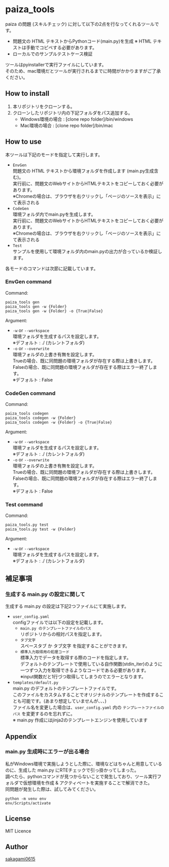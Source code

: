 # **paiza_tools**

paiza の問題 (スキルチェック) に対して以下の2点を行なってくれるツールです。
+ 問題文の HTML テキストからPythonコード(main.py)を生成
  ※ HTML テキストは手動でコピペする必要があります。
+ ローカルでのサンプルテストケース検証

ツールはpyinstallerで実行ファイルにしています。<br>
そのため、mac環境だとツールが実行されるまでに時間がかかりますがご了承ください。

## **How to install**

1. 本リポジトリをクローンする。
2. クローンしたリポジトリ内の下記フォルダをパス追加する。
   + Windows環境の場合 : [clone repo folder]/bin/windows
   + Mac環境の場合 : [clone repo folder]/bin/mac

## **How to use**

本ツールは下記のモードを指定して実行します。
+ `EnvGen`<br>
  問題文の HTML テキストから環境フォルダを作成します (main.py生成含む)。<br>
  実行前に、問題文のWebサイトからHTMLテキストをコピーしておく必要があります。<br>
  ※Chromeの場合は、ブラウザを右クリックし「ページのソースを表示」にて表示される
+ `CodeGen`<br>
  環境フォルダ内でmain.pyを生成します。<br>
  実行前に、問題文のWebサイトからHTMLテキストをコピーしておく必要があります。<br>
  ※Chromeの場合は、ブラウザを右クリックし「ページのソースを表示」にて表示される
+ `Test`<br>
  サンプルを使用して環境フォルダ内のmain.pyの出力が合っているか検証します。

各モードのコマンドは次節に記載しています。

### **EnvGen command**

Command:
```
paiza_tools gen
paiza_tools gen -w {Folder}
paiza_tools gen -w {Folder} -o {True|False}
```

Argument:
+ `-w` or `--workspace`<br>
  環境フォルダを生成するパスを設定します。<br>
  ※デフォルト : ./ (カレントフォルダ)
+ `-o` or `--overwrite`<br>
  環境フォルダの上書き有無を設定します。<br>
  Trueの場合、既に同問題の環境フォルダが存在する際は上書きします。<br>
  Falseの場合、既に同問題の環境フォルダが存在する際はエラー終了します。<br>
  ※デフォルト : False

### **CodeGen command**

Command:
```
paiza_tools codegen
paiza_tools codegen -w {Folder}
paiza_tools codegen -w {Folder} -o {True|False}
```

Argument:
+ `-w` or `--workspace`<br>
  環境フォルダを生成するパスを設定します。<br>
  ※デフォルト : ./ (カレントフォルダ)
+ `-o` or `--overwrite`<br>
  環境フォルダの上書き有無を設定します。<br>
  Trueの場合、既に同問題の環境フォルダが存在する際は上書きします。<br>
  Falseの場合、既に同問題の環境フォルダが存在する際はエラー終了します。<br>
  ※デフォルト : False

### **Test command**

Command:
```
paiza_tools.py test
paiza_tools.py test -w {Folder}
```

Argument:
+ `-w` or `--workspace`<br>
  環境フォルダを生成するパスを設定します。<br>
  ※デフォルト : ./ (カレントフォルダ)


## **補足事項**

### **生成する main.py の設定に関して**

生成する main.py の設定は下記2つファイルにて実施します。
+ `user_config.yaml`<br>
  configファイルでは以下の設定を記載します。
  + `main.py のテンプレートファイルのパス`<br>
    リポジトリからの相対パスを指定します。
  + `タブ文字`<br>
    スペースタブ か タブ文字 を指定することができます。
  + `標準入力取得用の処理コード`<br>
    標準入力でデータを取得する際のコードを指定します。<br>
    デフォルトのテンプレートで使用している自作関数(stdin_iter)のように一つずつ入力を取得できるようなコードである必要があります。<br>
    ※input関数だと1行づつ取得してしまうのでエラーとなります。
+ `templates/default.py`<br>
  main.py のデフォルトのテンプレートファイルです。<br>
  このファイルをカスタムすることでオリジナルのテンプレートを作成することも可能です。(あまり想定していませんが、、、)<br>
  ファイル名を変更した場合は、`user_config.yaml` 内の `テンプレートファイルのパス` を変更するのを忘れずに。<br>
  ※ main.py 作成にはjinja2のテンプレートエンジンを使用しています

## **Appendix**

### main.py 生成時にエラーが出る場合
私がWindows環境で実施しようとした際に、環境などはちゃんと用意しているのに、生成した main.py にRTEチェックで引っ掛かってしまった。<br>
調べたら、pythonコマンドが見つからないことで発生しており、ツール実行フォルダで仮想環境を作成 & アクティベートを実施することで解消できた。<br>
同問題が発生した際は、試してみてください。
```
python -m venv env
env/Scripts/activate
```

## **License**
MIT Licence

## **Author**
[sakagami0615](https://github.com/sakagami0615)
